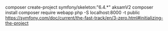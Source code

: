 composer create-project symfony/skeleton:"6.4.*" aksamV2
composer install 
composer require webapp 
php -S localhost:8000 -t public
https://symfony.com/doc/current/the-fast-track/en/3-zero.html#initializing-the-project
